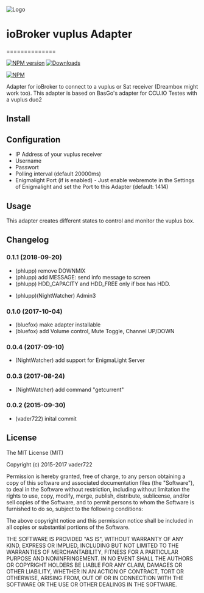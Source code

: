 ![Logo](admin/vuplus.png)
# ioBroker vuplus Adapter
==============

[![NPM version](http://img.shields.io/npm/v/iobroker.vuplus.svg)](https://www.npmjs.com/package/iobroker.vuplus)
[![Downloads](https://img.shields.io/npm/dm/iobroker.vuplus.svg)](https://www.npmjs.com/package/iobroker.vuplus)

[![NPM](https://nodei.co/npm/iobroker.vuplus.png?downloads=true)](https://nodei.co/npm/iobroker.vuplus/)

Adapter for ioBroker to connect to a vuplus or Sat receiver (Dreambox might work too).
This adapter is based on BasGo's adapter for CCU.IO
Testes with a vuplus duo2

## Install

## Configuration
- IP Address of your vuplus receiver
- Username
- Passwort
- Polling interval (default 20000ms)
- Enigmalight Port (if is enabled) - Just enable webremote in the Settings of Enigmalight and set the Port to this Adapter (default: 1414)

## Usage
This adapter creates different states to control and monitor the vuplus box.

## Changelog

### 0.1.1 (2018-09-20)
* (phlupp) remove DOWNMIX
* (phlupp) add MESSAGE: send info message to screen
* (phlupp) HDD_CAPACITY and HDD_FREE only if box has HDD.
+ (phlupp)(NightWatcher) Admin3

### 0.1.0 (2017-10-04)
* (bluefox) make adapter installable
* (bluefox) add Volume control, Mute Toggle, Channel UP/DOWN

### 0.0.4 (2017-09-10)
* (NightWatcher) add support for EnigmaLight Server

### 0.0.3 (2017-08-24)
* (NightWatcher) add command "getcurrent"

### 0.0.2 (2015-09-30)
* (vader722) inital commit

## License

The MIT License (MIT)

Copyright (c) 2015-2017 vader722

Permission is hereby granted, free of charge, to any person obtaining a copy
of this software and associated documentation files (the "Software"), to deal
in the Software without restriction, including without limitation the rights
to use, copy, modify, merge, publish, distribute, sublicense, and/or sell
copies of the Software, and to permit persons to whom the Software is
furnished to do so, subject to the following conditions:

The above copyright notice and this permission notice shall be included in
all copies or substantial portions of the Software.

THE SOFTWARE IS PROVIDED "AS IS", WITHOUT WARRANTY OF ANY KIND, EXPRESS OR
IMPLIED, INCLUDING BUT NOT LIMITED TO THE WARRANTIES OF MERCHANTABILITY,
FITNESS FOR A PARTICULAR PURPOSE AND NONINFRINGEMENT. IN NO EVENT SHALL THE
AUTHORS OR COPYRIGHT HOLDERS BE LIABLE FOR ANY CLAIM, DAMAGES OR OTHER
LIABILITY, WHETHER IN AN ACTION OF CONTRACT, TORT OR OTHERWISE, ARISING FROM,
OUT OF OR IN CONNECTION WITH THE SOFTWARE OR THE USE OR OTHER DEALINGS IN
THE SOFTWARE.
